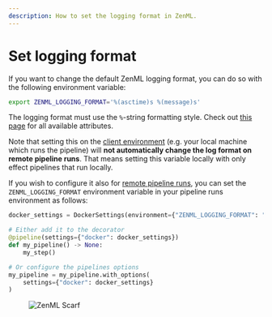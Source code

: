```yaml
---
description: How to set the logging format in ZenML.
---
```


# Set logging format

If you want to change the default ZenML logging format, you can do so with the following environment variable:

```bash
export ZENML_LOGGING_FORMAT='%(asctime)s %(message)s'
```

The logging format must use the `%`-string formatting style. Check out [this page](https://docs.python.org/3/library/logging.html#logrecord-attributes) for all available attributes.

Note that setting this on the [client environment](../pipeline-development/configure-python-environments/README.md#client-environment-or-the-runner-environment) (e.g. your local machine which runs the pipeline) will **not automatically change the log format on remote pipeline runs**. That means setting this variable locally with only effect pipelines that run locally.

If you wish to configure it also for [remote pipeline runs](../../user-guide/production-guide/cloud-orchestration.md), you can set the `ZENML_LOGGING_FORMAT` environment variable in your pipeline runs environment as follows:

```python
docker_settings = DockerSettings(environment={"ZENML_LOGGING_FORMAT": "%(asctime)s %(message)s"})

# Either add it to the decorator
@pipeline(settings={"docker": docker_settings})
def my_pipeline() -> None:
    my_step()

# Or configure the pipelines options
my_pipeline = my_pipeline.with_options(
    settings={"docker": docker_settings}
)
```


<!-- For scarf -->
<figure><img alt="ZenML Scarf" referrerpolicy="no-referrer-when-downgrade" src="https://static.scarf.sh/a.png?x-pxid=f0b4f458-0a54-4fcd-aa95-d5ee424815bc" /></figure>



